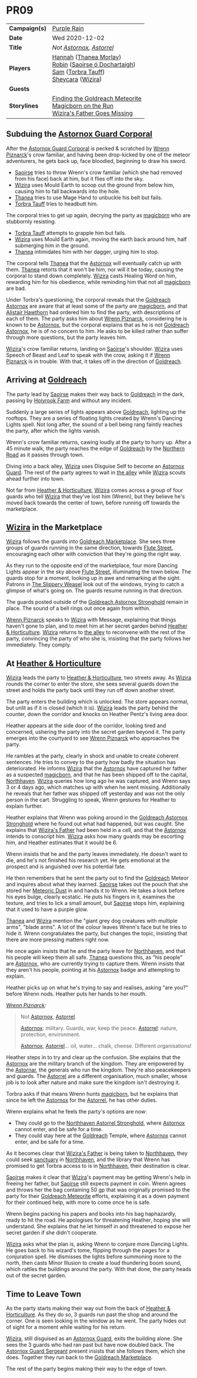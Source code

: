 # PR09

|||
| --- | --- |
| **Campaign(s)** | [Purple Rain](../../campaigns/C1-purple-rain.md) | session.3
| **Date** | Wed 2020-12-02 |
| **Title** | *Not [Astornox](../../organisations/astornox/astornox.md), [Astorrel](../../organisations/astorrel/astorrel.md)* |
| **Players** | [Hannah](../../players/hannah.md) ([Thanea Morlay](../../characters/thanea-morlay.md))<br>[Robin](../../players/robin.md) ([Saoirse ó Dochartaigh](../../characters/saoirse-o-dochartaigh.md))<br>[Sam](../../players/sam.md) ([Torbra Tauff](../../characters/torbra-tauff.md))<br>[Sheycara](../../players/sheycara.md) ([Wizira](../../characters/wizira.md)) |
| **Guests** | |
| **Storylines** | [Finding the Goldreach Meteorite](../../storylines/ended/finding-the-goldreach-meteorite.md)<br>[Magicborn on the Run](../../storylines/ended/magicborn-on-the-run.md)<br>[Wizira's Father Goes Missing](../../storylines/ended/wiziras-father-goes-missing.md) |

## Subduing the [Astornox Guard Corporal](../../organisations/astornox/ranks/astornox-guard-corporal.md)

After the [Astornox Guard Corporal](../../organisations/astornox/ranks/astornox-guard-corporal.md) is pecked & scratched by [Wrenn Piznarck](../../characters/wrenn-piznarck.md)'s crow familiar, and having been drop-kicked by one of the meteor adventurers, he gets back up, face bloodied, beginning to draw his sword.

- [Saoirse](../../../astarus/people/saoirse.md) tries to throw Wrenn's crow familiar (which she had removed from his face) back at him, but it flies off into the sky.
- [Wizira](../../characters/wizira.md) uses Mould Earth to scoop out the ground from below him, causing him to fall backwards into the hole.
- [Thanea](../../../astarus/people/thanea.md) tries to use Mage Hand to unbuckle his belt but fails.
- [Torbra Tauff](../../characters/torbra-tauff.md) tries to headbutt him.

The corporal tries to get up again, decrying the party as [magicborn](../../civilisations/kingdom-of-astor/magicborn.md) who are stubbornly resisting.

- [Torbra Tauff](../../characters/torbra-tauff.md) attempts to grapple him but fails.
- [Wizira](../../characters/wizira.md) uses Mould Earth again, moving the earth back around him, half submerging him in the ground.
- [Thanea](../../../astarus/people/thanea.md) intimidates him with her dagger, urging him to stop.

The corporal tells [Thanea](../../../astarus/people/thanea.md) that the [Astornox](../../organisations/astornox/astornox.md) will eventually catch up with them. [Thanea](../../../astarus/people/thanea.md) retorts that it won't be him, nor will it be today, causing the corporal to stand down completely. [Wizira](../../characters/wizira.md) casts Healing Word on him, rewarding him for his obedience, while reminding him that not all [magicborn](../../civilisations/kingdom-of-astor/magicborn.md) are bad.

Under Torbra's questioning, the corporal reveals that the [Goldreach](../../civilisations/kingdom-of-astor/SETTLEMENTS/GOLDREACH/README.md) [Astornox](../../organisations/astornox/astornox.md) are aware that at least some of the party are [magicborn](../../civilisations/kingdom-of-astor/magicborn.md), and that [Alistair Hawthorn](../../characters/alistair-hawthorn.md) had ordered him to find the party, with descriptions of each of them. The party asks him about [Wrenn Piznarck](../../characters/wrenn-piznarck.md), considering he is known to be [Astornox](../../organisations/astornox/astornox.md), but the corporal explains that as he is not [Goldreach](../../civilisations/kingdom-of-astor/SETTLEMENTS/GOLDREACH/README.md) [Astornox](../../organisations/astornox/astornox.md), he is of no concern to him. He asks to be killed rather than suffer through more questions, but the party leaves him.

[Wizira](../../characters/wizira.md)'s crow familiar returns, landing on [Saoirse](../../../astarus/people/saoirse.md)'s shoulder. [Wizira](../../characters/wizira.md) uses Speech of Beast and Leaf to speak with the crow, asking it if [Wrenn Piznarck](../../characters/wrenn-piznarck.md) is in trouble. With that, it takes off in the direction of [Goldreach](../../civilisations/kingdom-of-astor/SETTLEMENTS/GOLDREACH/README.md).

## Arriving at [Goldreach](../../civilisations/kingdom-of-astor/SETTLEMENTS/GOLDREACH/README.md)

The party lead by [Saoirse](../../../astarus/people/saoirse.md) makes their way back to [Goldreach](../../civilisations/kingdom-of-astor/SETTLEMENTS/GOLDREACH/README.md) in the dark, passing by [Holyrook Farm](../../civilisations/kingdom-of-astor/SETTLEMENTS/GOLDREACH/holyrook-farm.md) and without any incident.

Suddenly a large series of lights appears above [Goldreach](../../civilisations/kingdom-of-astor/SETTLEMENTS/GOLDREACH/README.md), lighting up the rooftops. They are a series of floating lights created by Wrenn's Dancing Lights spell. Not long after, the sound of a bell being rang faintly reaches the party, after which the lights vanish.

Wrenn's crow familiar returns, cawing loudly at the party to hurry up. After a 45 minute walk, the party reaches the edge of [Goldreach](../../civilisations/kingdom-of-astor/SETTLEMENTS/GOLDREACH/README.md) by the [Northern Road](../../places/roads/northern-road.md) as it passes through town.

Diving into a back alley, [Wizira](../../characters/wizira.md) uses Disguise Self to become an [Astornox Guard](../../organisations/astornox/ranks/astornox-guard.md). The rest of the party agrees to wait in [the alley](../../places/buildings/shops/the-alley.md) while [Wizira](../../characters/wizira.md) scouts ahead further into town.

Not far from [Heather & Horticulture](../../civilisations/kingdom-of-astor/SETTLEMENTS/GOLDREACH/heather-and-horticulture.md), [Wizira](../../characters/wizira.md) comes across a group of four guards who tell [Wizira](../../characters/wizira.md) that they've lost him (Wrenn), but they believe he's moved back towards the center of town, before running off towards the marketplace.

## [Wizira](../../characters/wizira.md) in the Marketplace

[Wizira](../../characters/wizira.md) follows the guards into [Goldreach Marketplace](../../civilisations/kingdom-of-astor/SETTLEMENTS/GOLDREACH/goldreach-marketplace.md). She sees three groups of guards running in the same direction, towards [Flute Street](../../civilisations/kingdom-of-astor/SETTLEMENTS/GOLDREACH/flute-street.md), encouraging each other with conviction that they're going the right way.

As they run to the opposite end of the marketplace, four more Dancing Lights appear in the sky above [Flute Street](../../civilisations/kingdom-of-astor/SETTLEMENTS/GOLDREACH/flute-street.md), illuminating the town below. The guards stop for a moment, looking up in awe and remarking at the sight. Patrons in [The Slippery Weasel](../../civilisations/kingdom-of-astor/SETTLEMENTS/GOLDREACH/the-slippery-weasel.md) look out of the windows, trying to catch a glimpse of what's going on. The guards resume running in that direction.

The guards posted outside of the [Goldreach Astornox Stronghold](../../civilisations/kingdom-of-astor/SETTLEMENTS/GOLDREACH/goldreach-astornox-stronghold.md) remain in place. The sound of a bell rings out once again from within.

[Wrenn Piznarck](../../characters/wrenn-piznarck.md) speaks to [Wizira](../../characters/wizira.md) with Message, explaining that things haven't gone to plan, and to meet him at her secret garden behind [Heather & Horticulture](../../civilisations/kingdom-of-astor/SETTLEMENTS/GOLDREACH/heather-and-horticulture.md). [Wizira](../../characters/wizira.md) returns to [the alley](../../places/buildings/shops/the-alley.md) to reconvene with the rest of the party, convincing the party of who she is, insisting that the party follows her immediately. They comply.

## At [Heather & Horticulture](../../civilisations/kingdom-of-astor/SETTLEMENTS/GOLDREACH/heather-and-horticulture.md)

[Wizira](../../characters/wizira.md) leads the party to [Heather & Horticulture](../../civilisations/kingdom-of-astor/SETTLEMENTS/GOLDREACH/heather-and-horticulture.md), two streets away. As [Wizira](../../characters/wizira.md) rounds the corner to enter the store, she sees several guards down the street and holds the party back until they run off down another street.

The party enters the building which is unlocked. The store appears normal, but unlit as if it is closed (which it is). [Wizira](../../characters/wizira.md) leads the party behind the counter, down the corridor and knocks on Heather Pentz's living area door.

Heather appears at the side door of the corridor, looking tired and concerned, ushering the party into the secret garden beyond it. The party emerges into the courtyard to see [Wrenn Piznarck](../../characters/wrenn-piznarck.md) who approaches the party.

He rambles at the party, clearly in shock and unable to create coherent sentences. He tries to convey to the party how badly the situation has deteriorated. He informs [Wizira](../../characters/wizira.md) that the [Astornox](../../organisations/astornox/astornox.md) have captured her father as a suspected [magicborn](../../civilisations/kingdom-of-astor/magicborn.md), and that he has been shipped off to the capital, [Northhaven](../../places/cities/northhaven.md). [Wizira](../../characters/wizira.md) queries how long ago he was captured, and Wrenn says 3 or 4 days ago, which matches up with when he went missing. Additionally he reveals that her father was shipped off yesterday and was not the only person in the cart. Struggling to speak, Wrenn gestures for Heather to explain further.

Heather explains that Wrenn was poking around in the [Goldreach Astornox Stronghold](../../civilisations/kingdom-of-astor/SETTLEMENTS/GOLDREACH/goldreach-astornox-stronghold.md) where he found out what had happened, but was caught. She explains that [Wizira's Father](../../characters/wiziras-father.md) had been held in a cell, and that the [Astornox](../../organisations/astornox/astornox.md) intends to conscript him. [Wizira](../../characters/wizira.md) asks how many guards may be escorting him, and Heather estimates that it would be 6.

Wrenn insists that he and the party leaves immediately. He doesn't want to die, and he's not finished his research yet. He gets emotional at the prospect and is anguished over his potential fate.

He then remembers that he sent the party out to find the [Goldreach](../../civilisations/kingdom-of-astor/SETTLEMENTS/GOLDREACH/README.md) Meteor and inquires about what they learned. [Saoirse](../../../astarus/people/saoirse.md) takes out the pouch that she stored her [Meteoric Dust](../../items/meteoric/meteoric-dust.md) in and hands it to Wrenn. He takes a look before his eyes bulge, clearly ecstatic. He puts his fingers in it, examines the texture, and tries to lick a small amount, but [Saoirse](../../../astarus/people/saoirse.md) stops him, explaining that it used to have a purple glow.

[Thanea](../../../astarus/people/thanea.md) and [Wizira](../../characters/wizira.md) mention the "giant grey dog creatures with multiple arms", "blade arms". A lot of the colour leaves Wrenn's face but he tries to hide it. Wrenn congratulates the party, but changes the topic, insisting that there are more pressing matters right now.

He once again insists that he and the party leave for [Northhaven](../../places/cities/northhaven.md), and that his people will keep them all safe. [Thanea](../../../astarus/people/thanea.md) questions this, as "his people" are [Astornox](../../organisations/astornox/astornox.md), who are currently trying to capture them. Wrenn insists that they aren't his people, pointing at his [Astornox](../../organisations/astornox/astornox.md) badge and attempting to explain.

Heather picks up on what he's trying to say and realises, asking "are you?" before Wrenn nods. Heather puts her hands to her mouth.

*[Wrenn Piznarck](../../characters/wrenn-piznarck.md):*

> Not [Astornox](../../organisations/astornox/astornox.md), [Astorrel](../../organisations/astorrel/astorrel.md).
>
> [Astornox](../../organisations/astornox/astornox.md): military. Guards, war, keep the peace. [Astorrel](../../organisations/astorrel/astorrel.md): nature, protection, environment.
>
> [Astornox](../../organisations/astornox/astornox.md), [Astorrel](../../organisations/astorrel/astorrel.md)... oil, water... chalk, cheese. Different organisations!

Heather steps in to try and clear up the confusion. She explains that the [Astornox](../../organisations/astornox/astornox.md) are the military branch of the kingdom. They are empowered by the [Astornar](../../organisations/astornar.md), the generals who run the kingdom. They're also peacekeepers and guards. The [Astorrel](../../organisations/astorrel/astorrel.md) are a different organisation, much smaller, whose job is to look after nature and make sure the kingdom isn't destroying it.

Torbra asks if that means Wrenn hunts [magicborn](../../civilisations/kingdom-of-astor/magicborn.md), but he explains that since he left the [Astornox](../../organisations/astornox/astornox.md) for the [Astorrel](../../organisations/astorrel/astorrel.md), he has other duties.

Wrenn explains what he feels the party's options are now:

- They could go to the [Northhaven Astorrel Stronghold](../../places/strongholds/northhaven-astorrel-stronghold.md), where [Astornox](../../organisations/astornox/astornox.md) cannot enter, and be safe for a time.
- They could stay here at the [Goldreach](../../civilisations/kingdom-of-astor/SETTLEMENTS/GOLDREACH/README.md) Temple, where [Astornox](../../organisations/astornox/astornox.md) cannot enter, and be safe for a time.

As it becomes clear that [Wizira's Father](../../characters/wiziras-father.md) is being taken to [Northhaven](../../places/cities/northhaven.md), they could seek [sanctuary](../../organisations/astorrel/sanctuary.md) in [Northhaven](../../places/cities/northhaven.md), and the library that Wrenn has promised to get Torbra access to is in [Northhaven](../../places/cities/northhaven.md), their destination is clear.

[Saoirse](../../../astarus/people/saoirse.md) makes it clear that [Wizira](../../characters/wizira.md)'s payment may be getting Wrenn's help in freeing her father, but [Saoirse](../../../astarus/people/saoirse.md) still expects payment in coin. Wrenn agrees and throws her the bag containing 50 gp that was originally promised to the party for their [Goldreach Meteorite](../../items/meteoric/meteorites/goldreach-meteorite.md) efforts, explaining it as a down payment for their continued help, with more to come once he is safe.

Wrenn begins packing his papers and books into his bag haphazardly, ready to hit the road. He apologises for threatening Heather, hoping she will understand. She explains that he let himself in and threatened to expose her secret garden if she didn't cooperate.

[Wizira](../../characters/wizira.md) asks what the plan is, asking Wrenn to conjure more Dancing Lights. He goes back to his wizard's tome, flipping through the pages for a conjuration spell. He dismisses the lights before summoning more to the north, then casts Minor Illusion to create a loud thundering boom sound, which rattles the buildings around the party. With that done, the party heads out of the secret garden.

## Time to Leave Town

As the party starts making their way out from the back of [Heather & Horticulture](../../civilisations/kingdom-of-astor/SETTLEMENTS/GOLDREACH/heather-and-horticulture.md). As they do so, 3 guards run past the shop and around the corner. One is seen looking in the window as he went. The party hides out of sight for a moment while waiting for his return.

[Wizira](../../characters/wizira.md), still disguised as an [Astornox Guard](../../organisations/astornox/ranks/astornox-guard.md), exits the building alone. She sees the 3 guards who had ran past but have now doubled back. The [Astornox Guard Sergeant](../../organisations/astornox/ranks/astornox-guard-sergeant.md) present insists that she follows them, which she does. Together they run back to the [Goldreach Marketplace](../../civilisations/kingdom-of-astor/SETTLEMENTS/GOLDREACH/goldreach-marketplace.md).

The rest of the party begins making their way to the edge of town.
